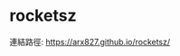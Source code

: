 # rocketsz
連結路徑:  <a href="https://arx827.github.io/rocketsz/">https://arx827.github.io/rocketsz/</a>
